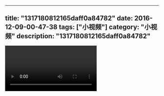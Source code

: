 
---
title: "1317180812165daff0a84782"
date: 2016-12-09-00-47-38
tags: ["小视频"]
category: "小视频"
description: "1317180812165daff0a84782"
---
<video src="http://ohtsqip0g.bkt.clouddn.com/1317180812165daff0a84782.mp4" controls="controls"></video>
